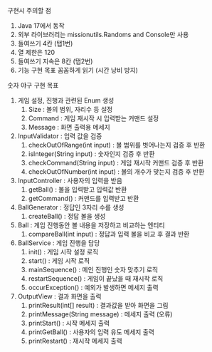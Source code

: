구현시 주의할 점

1. Java 17에서 동작
2. 외부 라이브러리는 missionutils.Randoms and Console만 사용
3. 들여쓰기 4칸 (탭1번)
4. 열 제한은 120
5. 들여쓰기 지속은 8칸 (탭2번)
6. 기능 구현 목표 꼼꼼하게 읽기 (시간 낭비 방지)


숫자 야구 구현 목표

1. 게임 설정, 진행과 관련된 Enum 생성
   1. Size : 볼의 범위, 자리수 등 설정
   2. Command : 게임 재시작 시 입력받는 커맨드 설정
   3. Message : 화면 출력용 메세지
2. InputValidator : 입력 값을 검증
   1. checkOutOfRange(int input) : 볼 범위를 벗어나는지 검증 후 반환
   2. isInteger(String input) : 숫자인지 검증 후 반환
   3. checkCommand(String input) : 게임 재시작 커맨드 검증 후 반환
   4. checkOutOfNumber(int input) : 볼의 개수가 맞는지 검증 후 반환
3. InputController : 사용자의 입력을 받음
   1. getBall() : 볼을 입력받고 입력값 반환
   2. getCommand() : 커맨드를 입력받고 반환
4. BallGenerator : 정답인 3자리 수를 생성
   1. createBall() : 정답 볼을 생성
5. Ball : 게임 진행동안 볼 내용을 저장하고 비교하는 엔티티
   1. compareBall(int input) : 정답과 입력 볼을 비교 후 결과 반환
6. BallService : 게임 진행을 담당
   1. init() : 게임 시작 설정 로직
   2. start() : 게임 시작 로직
   3. mainSequence() : 메인 진행인 숫자 맞추기 로직
   4. restartSequence() : 게임이 끝났을 때 재시작 로직
   5. occurException() : 예외가 발생하면 메세지 출력
7. OutputView : 결과 화면을 출력
   1. printResult(int[] result) : 결과값을 받아 화면을 그림
   2. printMessage(String message) : 메세지 출력 (오류)
   3. printStart() : 시작 메세지 출력
   4. printGetBall() : 사용자의 입력 유도 메세지 출력
   5. printRestart() : 재시작 메세지 출력